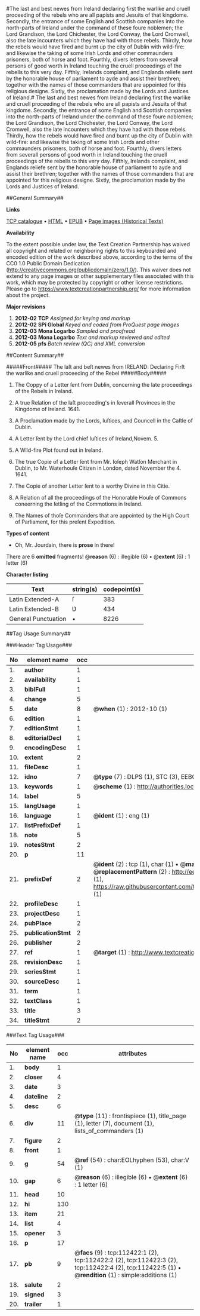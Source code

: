 #The last and best newes from Ireland declaring first the warlike and cruell proceeding of the rebels who are all papists and Jesuits of that kingdome. Secondly, the entrance of some English and Scottish companies into the north-parts of Ireland under the command of these foure noblemen; the Lord Grandison, the Lord Chichester, the Lord Conway, the Lord Cromwell, also the late incounters which they have had with those rebels. Thirdly, how the rebels would have fired and burnt up the city of Dublin with wild-fire: and likewise the taking of some Irish Lords and other commaunders prisoners, both of horse and foot. Fourthly, divers letters from severall persons of good worth in Ireland touching the cruell proceedings of the rebells to this very day. Fifthly, Irelands complaint, and Englands reliefe sent by the honorable house of parliament to ayde and assist their brethren; together with the names of those commanders that are appointed for this religious designe. Sixtly, the proclamation made by the Lords and Justices of Ireland.#
The last and best newes from Ireland declaring first the warlike and cruell proceeding of the rebels who are all papists and Jesuits of that kingdome. Secondly, the entrance of some English and Scottish companies into the north-parts of Ireland under the command of these foure noblemen; the Lord Grandison, the Lord Chichester, the Lord Conway, the Lord Cromwell, also the late incounters which they have had with those rebels. Thirdly, how the rebels would have fired and burnt up the city of Dublin with wild-fire: and likewise the taking of some Irish Lords and other commaunders prisoners, both of horse and foot. Fourthly, divers letters from severall persons of good worth in Ireland touching the cruell proceedings of the rebells to this very day. Fifthly, Irelands complaint, and Englands reliefe sent by the honorable house of parliament to ayde and assist their brethren; together with the names of those commanders that are appointed for this religious designe. Sixtly, the proclamation made by the Lords and Justices of Ireland.

##General Summary##

**Links**

[TCP catalogue](http://www.ota.ox.ac.uk/tcp/)  • 
[HTML](http://tei.it.ox.ac.uk/tcp/Texts-HTML/free/A88/A88714.html)  • 
[EPUB](http://tei.it.ox.ac.uk/tcp/Texts-EPUB/free/A88/A88714.epub) • 
[Page images (Historical Texts)](https://historicaltexts.jisc.ac.uk/eebo-99860304e)

**Availability**

To the extent possible under law, the Text Creation Partnership has waived all copyright and related or neighboring rights to this keyboarded and encoded edition of the work described above, according to the terms of the CC0 1.0 Public Domain Dedication (http://creativecommons.org/publicdomain/zero/1.0/). This waiver does not extend to any page images or other supplementary files associated with this work, which may be protected by copyright or other license restrictions. Please go to https://www.textcreationpartnership.org/ for more information about the project.

**Major revisions**

1. __2012-02__ __TCP__ *Assigned for keying and markup*
1. __2012-02__ __SPi Global__ *Keyed and coded from ProQuest page images*
1. __2012-03__ __Mona Logarbo__ *Sampled and proofread*
1. __2012-03__ __Mona Logarbo__ *Text and markup reviewed and edited*
1. __2012-05__ __pfs__ *Batch review (QC) and XML conversion*

##Content Summary##

#####Front#####
The laſt and beſt newes from IRELAND: Declaring
Firſt the warlike and cruell proceeding of the Rebel
#####Body#####

1. The Coppy of a Letter ſent from Dublin, concerning the late proceedings of the Rebels in Ireland.

1. A true Relation of the laſt proceeding's in ſeverall Provinces in the Kingdome of Ireland. 1641.

1. A Proclamation made by the Lords, Iuſtices, and Councell in the Caſtle of Dublin.

1. A Letter ſent by the Lord chief Iuſtices of Ireland,Novem. 5.

1. A Wild-fire Plot found out in Ireland.

1. The true Copie of a Letter ſent from Mr. Ioſeph Watſon Merchant in Dublin, to Mr. Waterhouſe Citizen in London, dated November the 4. 1641.

1. The Copie of another Letter ſent to a worthy Divine in this Citie.

1. A Relation of all the proceedings of the Honorable Houſe of Commons coneerning the ſetling of the Commotions in Ireland.

1. The Names of thoſe Commanders that are appointed by the High Court of Parliament, for this preſent Expedition.

**Types of content**

  * Oh, Mr. Jourdain, there is **prose** in there!

There are 6 **omitted** fragments! 
 @__reason__ (6) : illegible (6)  •  @__extent__ (6) : 1 letter (6)

**Character listing**


|Text|string(s)|codepoint(s)|
|---|---|---|
|Latin Extended-A|ſ|383|
|Latin Extended-B|Ʋ|434|
|General Punctuation|•|8226|

##Tag Usage Summary##

###Header Tag Usage###

|No|element name|occ|attributes|
|---|---|---|---|
|1.|__author__|1||
|2.|__availability__|1||
|3.|__biblFull__|1||
|4.|__change__|5||
|5.|__date__|8| @__when__ (1) : 2012-10 (1)|
|6.|__edition__|1||
|7.|__editionStmt__|1||
|8.|__editorialDecl__|1||
|9.|__encodingDesc__|1||
|10.|__extent__|2||
|11.|__fileDesc__|1||
|12.|__idno__|7| @__type__ (7) : DLPS (1), STC (3), EEBO-CITATION (1), PROQUEST (1), VID (1)|
|13.|__keywords__|1| @__scheme__ (1) : http://authorities.loc.gov/ (1)|
|14.|__label__|5||
|15.|__langUsage__|1||
|16.|__language__|1| @__ident__ (1) : eng (1)|
|17.|__listPrefixDef__|1||
|18.|__note__|5||
|19.|__notesStmt__|2||
|20.|__p__|11||
|21.|__prefixDef__|2| @__ident__ (2) : tcp (1), char (1)  •  @__matchPattern__ (2) : ([0-9\-]+):([0-9IVX]+) (1), (.+) (1)  •  @__replacementPattern__ (2) : http://eebo.chadwyck.com/downloadtiff?vid=$1&page=$2 (1), https://raw.githubusercontent.com/textcreationpartnership/Texts/master/tcpchars.xml#$1 (1)|
|22.|__profileDesc__|1||
|23.|__projectDesc__|1||
|24.|__pubPlace__|2||
|25.|__publicationStmt__|2||
|26.|__publisher__|2||
|27.|__ref__|1| @__target__ (1) : http://www.textcreationpartnership.org/docs/. (1)|
|28.|__revisionDesc__|1||
|29.|__seriesStmt__|1||
|30.|__sourceDesc__|1||
|31.|__term__|1||
|32.|__textClass__|1||
|33.|__title__|3||
|34.|__titleStmt__|2||


###Text Tag Usage###

|No|element name|occ|attributes|
|---|---|---|---|
|1.|__body__|1||
|2.|__closer__|4||
|3.|__date__|3||
|4.|__dateline__|2||
|5.|__desc__|6||
|6.|__div__|11| @__type__ (11) : frontispiece (1), title_page (1), letter (7), document (1), lists_of_commanders (1)|
|7.|__figure__|2||
|8.|__front__|1||
|9.|__g__|54| @__ref__ (54) : char:EOLhyphen (53), char:V (1)|
|10.|__gap__|6| @__reason__ (6) : illegible (6)  •  @__extent__ (6) : 1 letter (6)|
|11.|__head__|10||
|12.|__hi__|130||
|13.|__item__|21||
|14.|__list__|4||
|15.|__opener__|3||
|16.|__p__|17||
|17.|__pb__|9| @__facs__ (9) : tcp:112422:1 (2), tcp:112422:2 (2), tcp:112422:3 (2), tcp:112422:4 (2), tcp:112422:5 (1)  •  @__rendition__ (1) : simple:additions (1)|
|18.|__salute__|2||
|19.|__signed__|3||
|20.|__trailer__|1||
